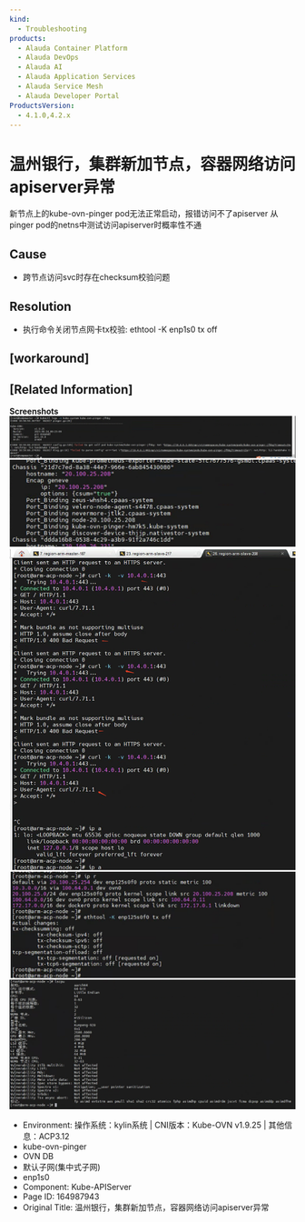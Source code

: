```yaml
---
kind:
  - Troubleshooting
products:
  - Alauda Container Platform
  - Alauda DevOps
  - Alauda AI
  - Alauda Application Services
  - Alauda Service Mesh
  - Alauda Developer Portal
ProductsVersion:
  - 4.1.0,4.2.x
---
```

<!-- A type of document that involves encountering a fault, diagnosing it, performing root cause analysis, and providing solutions. -->

# 温州银行，集群新加节点，容器网络访问apiserver异常

新节点上的kube-ovn-pinger pod无法正常启动，报错访问不了apiserver 从pinger pod的netns中测试访问apiserver时概率性不通

## Cause
- 跨节点访问svc时存在checksum校验问题

## Resolution
- 执行命令关闭节点网卡tx校验: ethtool -K enp1s0 tx off

## [workaround]

## [Related Information]
**Screenshots**
![](assets/wen-zhou-yin-xing-ji-qun-xin-jia-jie-dian-rong-qi-wang-luo-fang-wen-apiserveryi/image-2023-10-9_10-7-12.png)
![](assets/wen-zhou-yin-xing-ji-qun-xin-jia-jie-dian-rong-qi-wang-luo-fang-wen-apiserveryi/image-2023-10-9_10-9-0.png)
![](assets/wen-zhou-yin-xing-ji-qun-xin-jia-jie-dian-rong-qi-wang-luo-fang-wen-apiserveryi/image-2023-10-9_10-11-0.png)
![](assets/wen-zhou-yin-xing-ji-qun-xin-jia-jie-dian-rong-qi-wang-luo-fang-wen-apiserveryi/image-2023-10-9_10-12-51.png)
![](assets/wen-zhou-yin-xing-ji-qun-xin-jia-jie-dian-rong-qi-wang-luo-fang-wen-apiserveryi/image-2023-10-9_10-14-10.png)
- Environment: 操作系统：kylin系统 | CNI版本：Kube-OVN v1.9.25 | 其他信息：ACP3.12
- kube-ovn-pinger
- OVN DB
- 默认子网(集中式子网)
- enp1s0
- Component: Kube-APIServer
- Page ID: 164987943
- Original Title: 温州银行，集群新加节点，容器网络访问apiserver异常
